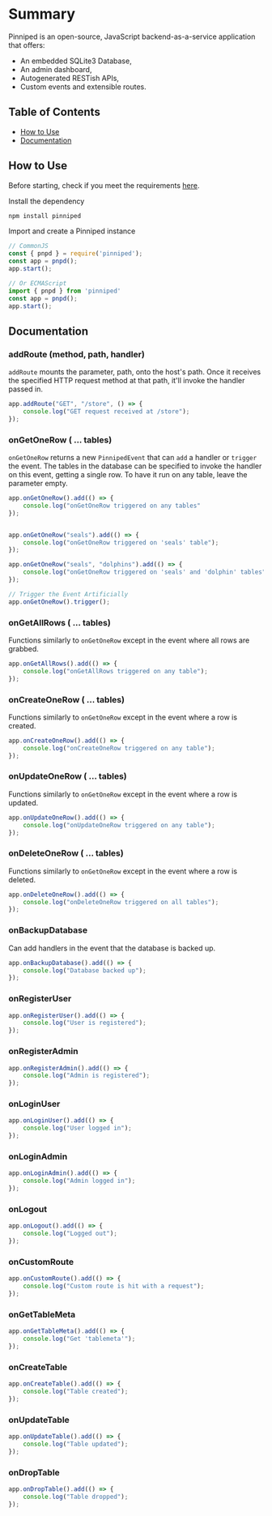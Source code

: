 # Summary
Pinniped is an open-source, JavaScript backend-as-a-service application that offers:
 * An embedded SQLite3 Database,
 * An admin dashboard,
 * Autogenerated RESTish APIs,
 * Custom events and extensible routes.

## Table of Contents
* [How to Use](https://github.com/Pinniped-BaaS/pinniped/tree/readme?tab=readme-ov-file#how-to-use)
* [Documentation](https://github.com/Pinniped-BaaS/pinniped/tree/readme?tab=readme-ov-file#documentation)

## How to Use
Before starting, check if you meet the requirements [here](https://github.com/Pinniped-BaaS).

Install the dependency
```javascript 
npm install pinniped
```
Import and create a Pinniped instance
```javascript
// CommonJS
const { pnpd } = require('pinniped');
const app = pnpd();
app.start();

// Or ECMAScript
import { pnpd } from 'pinniped'
const app = pnpd();
app.start();
```

## Documentation
### addRoute (method, path, handler)
`addRoute` mounts the parameter, path, onto the host's path. Once it receives
the specified HTTP request method at that path, it'll invoke the handler passed in.
```javascript
app.addRoute("GET", "/store", () => {
	console.log("GET request received at /store");
});
```
### onGetOneRow ( ... tables)
`onGetOneRow` returns a new `PinnipedEvent` that can `add` a handler or `trigger` the event.
The tables in the database can be specified to invoke the handler on this event, getting a single row.
To have it run on any table, leave the parameter empty. 
```javascript
app.onGetOneRow().add(() => {
	console.log("onGetOneRow triggered on any tables"
});


app.onGetOneRow("seals").add(() => {
	console.log("onGetOneRow triggered on 'seals' table");
});

app.onGetOneRow("seals", "dolphins").add(() => {
	console.log("onGetOneRow triggered on 'seals' and 'dolphin' tables");
});

// Trigger the Event Artificially
app.onGetOneRow().trigger();
```
### onGetAllRows ( ... tables)
Functions similarly to `onGetOneRow` except in the event where all rows are grabbed.
```javascript
app.onGetAllRows().add(() => {
	console.log("onGetAllRows triggered on any table");
});
```
### onCreateOneRow ( ... tables)
Functions similarly to `onGetOneRow` except in the event where a row is created.
```javascript
app.onCreateOneRow().add(() => {
	console.log("onCreateOneRow triggered on any table");
});
```

### onUpdateOneRow ( ... tables)
Functions similarly to `onGetOneRow` except in the event where a row is updated.
```javascript
app.onUpdateOneRow().add(() => {
	console.log("onUpdateOneRow triggered on any table");
});
```
### onDeleteOneRow ( ... tables)
Functions similarly to `onGetOneRow` except in the event where a row is deleted.
```javascript
app.onDeleteOneRow().add(() => {
	console.log("onDeleteOneRow triggered on all tables");
});
```
### onBackupDatabase
Can add handlers in the event that the database is backed up.
```javascript
app.onBackupDatabase().add(() => {
	console.log("Database backed up");
});
```
### onRegisterUser
```javascript
app.onRegisterUser().add(() => {
	console.log("User is registered");
});
```
### onRegisterAdmin
```javascript
app.onRegisterAdmin().add(() => {
	console.log("Admin is registered");
});
```
### onLoginUser
```javascript
app.onLoginUser().add(() => {
	console.log("User logged in");
});
```
### onLoginAdmin
```javascript
app.onLoginAdmin().add(() => {
	console.log("Admin logged in");
});
```
### onLogout
```javascript
app.onLogout().add(() => {
	console.log("Logged out");
});
```
### onCustomRoute
```javascript
app.onCustomRoute().add(() => {
	console.log("Custom route is hit with a request");
});
```
### onGetTableMeta
```javascript
app.onGetTableMeta().add(() => {
	console.log("Get 'tablemeta'");
});
```
### onCreateTable
```javascript
app.onCreateTable().add(() => {
	console.log("Table created");
});
```
### onUpdateTable
```javascript
app.onUpdateTable().add(() => {
	console.log("Table updated");
});
```
### onDropTable
```javascript
app.onDropTable().add(() => {
	console.log("Table dropped");
});
```
